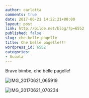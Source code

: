 ```yaml
---
author: carlotta
comments: true
date: 2017-06-21 14:22:21+00:00
layout: post
link: http://pilde.net/blog/?p=6552
published: false
slug: che-belle-pagelle
title: Che belle pagelle!!!
wordpress_id: 6552
categories:
- Scuola
---
```


Brave bimbe, che belle pagelle!

![IMG_20170621_065919]({{baseurl}}/uploads/2017/07/IMG_20170621_065919.jpg)


 ![IMG_20170621_070234]({{baseurl}}/uploads/2017/07/IMG_20170621_070234.jpg)



